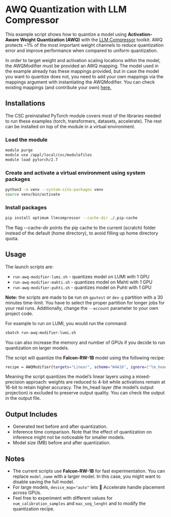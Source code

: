 # AWQ Quantization with LLM Compressor

This example script shows how to quantize a model using **Activation-Aware Weight Quantization (AWQ)** with the [LLM Compressor](https://github.com/vllm-project/llm-compressor) toolkit. AWQ protects ~1% of the most important weight channels to reduce quantization error and improve performance when compared to uniform quantization.

In order to target weight and activation scaling locations within the model, the AWQModifier must be provided an AWQ mapping. The model used in the example already has these mappings provided, but in case the model you want to quantize does not, you need to add your own mappings via the mappings argument with instantiating the AWQModifier. You can check existing mappings (and contribute your own) [here.](https://github.com/vllm-project/llm-compressor/blob/main/src/llmcompressor/modifiers/awq/mappings.py)

## Installations

The CSC preinstalled PyTorch module covers most of the libraries needed to run these examples
(torch, transformers, datasets, accelerate). The rest can be installed on top of the module in a virtual environment.

### Load the module
```bash
module purge
module use /appl/local/csc/modulefiles
module load pytorch/2.7
```
### Create and activate a virtual environment using system packages
```bash
python3 -m venv --system-site-packages venv
source venv/bin/activate
```
### Install packages
```bash
pip install optimum llmcompressor --cache-dir ./.pip-cache
```
The flag --cache-dir points the pip cache to the current (scratch) folder instead of the default (home directory), to avoid filling up home directory quota. 

## Usage

The launch scripts are: 

- `run-awq-modifier-lumi.sh` - quantizes model on LUMI with 1 GPU 
- `run-awq-modifier-mahti.sh` - quantizes model on Mahti with 1 GPU
- `run-awq-modifier-puhti.sh` - quantizes model on Puhti with 1 GPU

**Note:** the scripts are made to be run on `gputest` or `dev-g` partition with a 30 minutes time-limit. You have to select the proper partition for longer jobs for your real runs. Additionally, change the `--account` parameter to your own project code. 

For example to run on LUMI, you would run the command: 

```bash
sbatch run-awq-modifier-lumi.sh
```
You can also increase the memory and number of GPUs if you decide to run quantization on larger models. 

The script will quantize the **Falcon-RW-1B** model using the following recipe:
```bash
recipe = AWQModifier(targets="Linear", scheme="W4A16", ignore=["lm_head"])
```
Meaning the script quantizes the model’s linear layers using a mixed-precision approach: weights are reduced to 4-bit while activations remain at 16-bit to retain higher accuracy. The lm_head layer (the model’s output projection) is excluded to preserve output quality. You can check the output in the output file.

## Output Includes
- Generated text before and after quantization.
- Inference time comparison. Note that the effect of quantization on inference might not be noticeable for smaller models.
- Model size (MB) before and after quantization.

## Notes
- The current scripts use **Falcon-RW-1B** for fast experimentation. You can replace `model_name` with a larger model. In this case, you might want to disable saving the full model.
- For large models, `device_map="auto"` lets 🤗 Accelerate handle placement across GPUs.
- Feel free to experiment with different values for `num_calibration_samples` and `max_seq_lenght` and to modify the quantization recipe.
